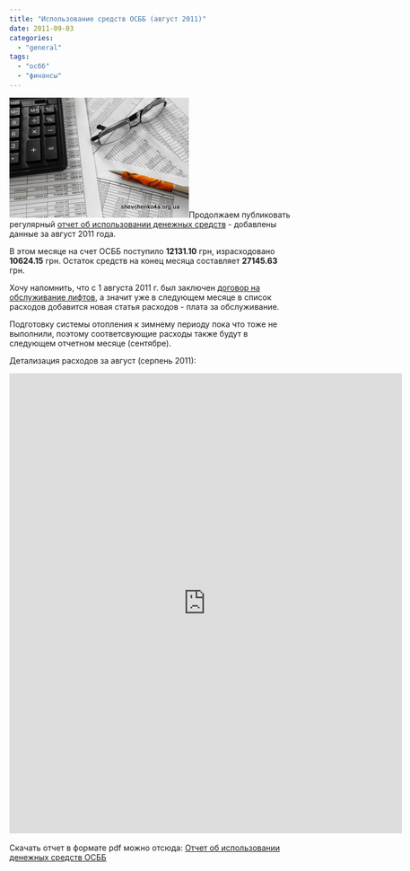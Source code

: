 ```yaml
---
title: "Использование средств ОСББ (август 2011)"
date: 2011-09-03
categories: 
  - "general"
tags: 
  - "осбб"
  - "финансы"
---
```


![](/wp-content/uploads/2011/08/moneyReport.jpg "Отчет об использовании средств ОСББ")Продолжаем публиковать регулярный [отчет об использовании денежных средств](http://shevchenko4a.brovary.org/ispolzovanie-sredstv-osbb-may-iyul-2011/ "Использование средств ОСББ (май-июль 2011)") - добавлены данные за август 2011 года.

В этом месяце на счет ОСББ поступило **12131.10** грн, израсходовано **10624.15** грн. Остаток средств на конец месяца составляет **27145.63** грн.

Хочу напомнить, что с 1 августа 2011 г. был заключен [договор на обслуживание лифтов](http://shevchenko4a.brovary.org/zaklyuchen-dogovor-na-obsluzhivanie-liftov/ "Заключен договор на обслуживание лифтов"), а значит уже в следующем месяце в список расходов добавится новая статья расходов - плата за обслуживание.

Подготовку системы отопления к зимнему периоду пока что тоже не выполнили, поэтому соответсвующие расходы также будут в следующем отчетном месяце (сентябре).

Детализация расходов <!--more-->за август (серпень 2011):

<iframe width="700" height="820" frameborder="0" src="https://spreadsheets.google.com/spreadsheet/pub?key=0AhE2NQlPHqm_dHpJUklwTDRkenRhOWM3NmxCMVY0M1E&amp;single=true&amp;gid=0&amp;output=html&amp;widget=true"></iframe>

Скачать отчет в формате pdf можно отсюда: [Отчет об использовании денежных средств ОСББ](https://spreadsheets.google.com/spreadsheet/pub?hl=en_GB&hl=en_GB&key=0AhE2NQlPHqm_dHpJUklwTDRkenRhOWM3NmxCMVY0M1E&single=true&gid=0&output=pdf)
